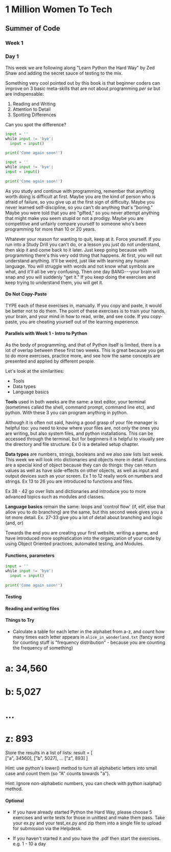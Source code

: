 # 1 Million Women To Tech

## Summer of Code

### Week 1 

### Day 1

This week we are following along "Learn Python the Hard Way" by Zed Shaw and adding the secret sauce of testing to the mix.

Something very cool pointed out by this book is that beginner coders can improve on 3 basic meta-skills that are not about programming _per se_ but are indispensable:

1. Reading and Writing
1. Attention to Detail
1. Spotting Differences

Can you spot the difference?

```python
input = ​''​
​while​ input != ​'bye'​:
  input = input()
​
print(​'Come again soon!')​
```

```python
input = ​''​
​while​ input != ​'bye'​:
input = input()
​
print(​'Come again soon!')​
```

As you study and continue with programming, remember that anything worth doing is difficult at first. Maybe you are the kind of person who is afraid of failure, so you give up at the first sign of difficulty. Maybe you never learned self-discipline, so you can't do anything that's "boring." Maybe you were told that you are "gifted," so you never attempt anything that might make you seem stupid or not a prodigy. Maybe you are competitive and unfairly compare yourself to someone who's been programming for more than 10 or 20 years.

Whatever your reason for wanting to quit, keep at it. Force yourself. If you run into a Study Drill you can't do, or a lesson you just do not understand, then skip it and come back to it later. Just keep going because with programming there's this very odd thing that happens. At first, you will not understand anything. It'll be weird, just like with learning any human language. You will struggle with words and not know what symbols are what, and it'll all be very confusing. Then one day BANG---your brain will snap and you will suddenly "get it." If you keep doing the exercises and keep trying to understand them, you will get it.

#### Do Not Copy-Paste

TYPE each of these exercises in, manually. If you copy and paste, it would be better not to do them. The point of these exercises is to train your hands, your brain, and your mind in how to read, write, and see code. If you copy-paste, you are cheating yourself out of the learning experience.

#### Parallels with Week 1 - Intro to Python

As the body of programming, and that of Python itself is limited, there is a lot of overlap between these first two weeks. This is great because you get to do more exercises, practice more, and see how the same concepts are presented and applied by different people.

Let's look at the similarities:
- Tools
- Data types
- Language basics

**Tools** used in both weeks are the same: a text editor, your terminal (sometimes called the shell, command prompt, command line etc), and python. With these 3 you can program anything in python.

Although it is often not said, having a good grasp of your file manager is helpful too: you need to know where your files are, not only the ones you are writing, but also system files, and python installations. This can be accessed through the terminal, but for beginners it is helpful to visually see the directory and file structure. Ex 0 is a detailed setup chapter.

**Data types** are numbers, strings, booleans and we also saw lists last week. This week we will look into dictionaries and objects more in detail. Functions are a special kind of object because they can do things: they can return values as well as have side-effects on other objects, as well as input and output devices such as your screen. Ex 1 to 12 really work on numbers and strings. Ex 13 to 26 you are introduced to functions and files.

Ex 38 - 42 go over lists and dictionaries and introduce you to more advanced topics such as modules and classes.

**Language basics** remain the same: loops and 'control flow' (if, elif, else that allow you to do branching) are the same, but this second week gives you a lot more detail. Ex. 27-33 give you a lot of detail about branching and logic (and, or)

Towards the end you are creating your first website, writing a game, and have introduced more sophistication into the organization of your code by using Object Oriented practices, automated testing, and Modules.


#### Functions, parameters


```python
input = ​''​
​while​ input != ​'bye'​:
  input = input()
​
print(​'Come again soon!')​
```

#### Testing


#### Reading and writing files


#### Things to Try

- Calculate a table for each letter in the alphabet from a-z, and count how many times each letter appears in `alice_in_wonderland.txt` (fancy word for counting stuff is "frequency distribution" - because you are counting the frequency of something)

# a: 34,560
# b: 5,027
# ...
# z: 893

Store the results in a list of lists:
result = [  
            ["a", 34560], 
            ["b", 5027], 
            ... 
            ["z", 893]
         ]

Hint: use python's lower() method to turn all alphabetic letters into small case and count them (so "A" counts towards "a"). 

Hint: Ignore non-alphabetic numbers, you can check with python isalpha() method.

#### Optional

- If you have already started Python the Hard Way, please choose 5 exercises and write tests for those in unittest and make them pass. Take your ex.py and your test_ex.py and zip them into a single file to upload for submission via the Helpdesk.

- If you haven't started it and you have the .pdf then start the exercises. e.g. 1 - 10 a day


